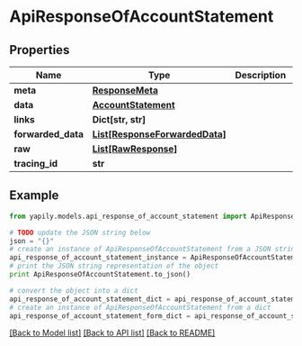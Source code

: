 # ApiResponseOfAccountStatement


## Properties
Name | Type | Description | Notes
------------ | ------------- | ------------- | -------------
**meta** | [**ResponseMeta**](ResponseMeta.md) |  | [optional] 
**data** | [**AccountStatement**](AccountStatement.md) |  | [optional] 
**links** | **Dict[str, str]** |  | [optional] 
**forwarded_data** | [**List[ResponseForwardedData]**](ResponseForwardedData.md) |  | [optional] 
**raw** | [**List[RawResponse]**](RawResponse.md) |  | [optional] 
**tracing_id** | **str** |  | [optional] 

## Example

```python
from yapily.models.api_response_of_account_statement import ApiResponseOfAccountStatement

# TODO update the JSON string below
json = "{}"
# create an instance of ApiResponseOfAccountStatement from a JSON string
api_response_of_account_statement_instance = ApiResponseOfAccountStatement.from_json(json)
# print the JSON string representation of the object
print ApiResponseOfAccountStatement.to_json()

# convert the object into a dict
api_response_of_account_statement_dict = api_response_of_account_statement_instance.to_dict()
# create an instance of ApiResponseOfAccountStatement from a dict
api_response_of_account_statement_form_dict = api_response_of_account_statement.from_dict(api_response_of_account_statement_dict)
```
[[Back to Model list]](../README.md#documentation-for-models) [[Back to API list]](../README.md#documentation-for-api-endpoints) [[Back to README]](../README.md)


